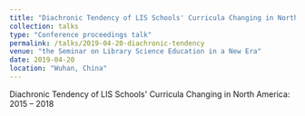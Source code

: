 ```yaml
---
title: "Diachronic Tendency of LIS Schools' Curricula Changing in North America: 2015 – 2018"
collection: talks
type: "Conference proceedings talk"
permalink: /talks/2019-04-20-diachronic-tendency
venue: "the Seminar on Library Science Education in a New Era"
date: 2019-04-20
location: "Wuhan, China"
---
```


Diachronic Tendency of LIS Schools' Curricula Changing in North America: 2015 – 2018
